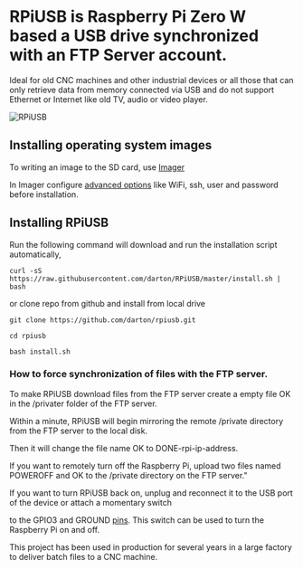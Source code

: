 # RPiUSB is Raspberry Pi Zero W based a USB drive synchronized with an FTP Server account.

Ideal for old CNC machines and other industrial devices or all those that can only retrieve data from memory connected via USB and do not support Ethernet or Internet like old TV, audio or video player.

![RPiUSB](https://github.com/darton/RPiUSB/blob/master/IMG_1295.jpeg)

## Installing operating system images 

To writing an image to the SD card, use [Imager](https://www.raspberrypi.org/downloads/)

In Imager configure [advanced options](https://www.raspberrypi.com/documentation/computers/getting-started.html#installing-the-operating-system) like WiFi, ssh, user and password before installation. 


## Installing RPiUSB

Run the following command will download and run the installation script automatically,
```
curl -sS https://raw.githubusercontent.com/darton/RPiUSB/master/install.sh | bash
```
or clone repo from github and install from local drive

```
git clone https://github.com/darton/rpiusb.git

cd rpiusb

bash install.sh
```


### How to force synchronization of files with the FTP server.

To make RPiUSB download files from the FTP server create a empty file OK in the /privater folder of the FTP server.

Within a minute, RPiUSB will begin mirroring the remote /private directory from the FTP server to the local disk.

Then it will change the file name OK to DONE-rpi-ip-address.

If you want to remotely turn off the Raspberry Pi, upload two files named POWEROFF and OK to the /private directory on the FTP server."

If you want to turn RPiUSB back on, unplug and reconnect it to the USB port of the device or attach a momentary switch

to the GPIO3 and GROUND [pins](https://pinout.xyz/pinout/pin5_gpio3/). This switch can be used to turn the Raspberry Pi on and off.

This project has been used in production for several years in a large factory to deliver batch files to a CNC machine.
